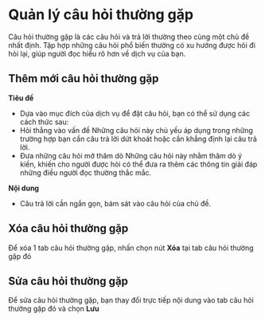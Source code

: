 # Quản lý câu hỏi thường gặp

Câu hỏi thường gặp là các câu hỏi và trả lời thường theo cùng một chủ đề nhất định. Tập hợp những câu hỏi phổ biến thường có xu hướng được hỏi đi hỏi lại, giúp người đọc hiểu rõ hơn về dịch vụ của bạn.

## Thêm mới câu hỏi thường gặp

**Tiêu đề**
- Dựa vào mục đích của dịch vụ để đặt câu hỏi, bạn có thể sử dụng các cách thức sau:
- Hỏi thẳng vào vấn đề Những câu hỏi này chủ yếu áp dụng trong những trường hợp bạn cần câu trả lời dứt khoát hoặc cần khẳng định lại câu trả lời.
- Đưa những câu hỏi mở thăm dò Những câu hỏi này nhằm thăm dò ý kiến, khiến cho người được hỏi có thể đưa ra thêm các thông tin giải đáp những điều người đọc thường thắc mắc.

**Nội dung**
- Câu trả lời cần ngắn gọn, bám sát vào câu hỏi của chủ đề.

## Xóa câu hỏi thường gặp

Để xóa 1 tab câu hỏi thường gặp, nhấn chọn nút **Xóa** tại tab câu hỏi thường gặp đó

## Sửa câu hỏi thường gặp

Để sửa câu hỏi thường gặp, bạn thay đổi trực tiếp nội dung vào tab câu hỏi thường gặp đó và chọn **Lưu**
